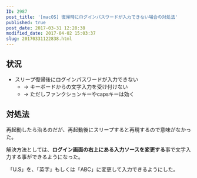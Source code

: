 ```yaml
---
ID: 2987
post_title: '[macOS] 復帰時にログインパスワードが入力できない場合の対処法'
published: true
post_date: 2017-03-31 12:28:38
modified_date: 2017-04-02 15:03:37
slug: 20170331122838.html
---
```

<h2>状況</h2>

<ul>
<li>スリープ復帰後にログインパスワードが入力できない

<ul>
<li>→ キーボードからの文字入力を受け付けない</li>
<li>→ ただしファンクションキーやcapsキーは効く</li>
</ul></li>
</ul>

<h2>対処法</h2>

再起動したら治るのだが、再起動後にスリープすると再現するので意味がなかった。

解決方法としては、<strong>ログイン画面の右上にある入力ソースを変更する</strong>事で文字入力する事ができるようになった。

<img src="https://i.imgur.com/QsCG7so.png" alt="" />
「U.S」を、「英字」もしくは「ABC」に変更して入力できるようにした。